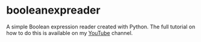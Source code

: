 # booleanexpreader
A simple Boolean expression reader created with Python. The full tutorial on how to do this is available on my [YouTube](https://www.youtube.com/channel/UC8ur-GniTamK9hmb6dXBrpQ?view_as=subscriber) channel.

